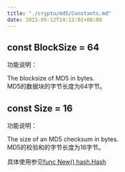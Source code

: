 ```yaml
---
title: "./crypto/md5/Constants.md"
date: 2022-05-12T14:13:01+08:00
---
```

## const BlockSize = 64

功能说明：

The blocksize of MD5 in bytes.  
MD5的数据块的字节长度为64字节。

## const Size = 16

功能说明：

The size of an MD5 checksum in bytes.  
MD5的校验和的字节长度为16字节。

具体使用参见[func New() hash.Hash](New.md)